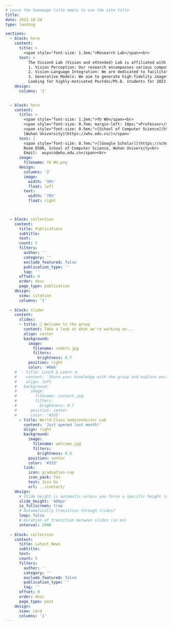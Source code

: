 ```yaml
---
# Leave the homepage title empty to use the site title
title:
date: 2022-10-24
type: landing

sections:
  - block: hero
    content:
      title: >
        <span style="font-size: 1.3em;">Research Lab</span><br>
      text: >
          The VisionX Lab (Vision and eXtended) Lab is affiliated with Wuhan University. Our research spans three key areas:<br>
          1. Vision Perception: Our research encompasses various computer vision fields, including object detection, image parsing, and human activity recognition, and other fundamental aspects of computer vision.<br>
          2. Vision-Language Integration: We are dedicated to facilitating seamless collaboration between vision and language, enhancing communication and reasoning across these modalities.<br>
          3. Generative Models: We aim to generate high-fidelity images, text, and other forms of content, fostering new possibilities in AI-driven content generation.<br>
          Looking for highly-motivated Postdoc/Ph.D. students for 2023! Feel free to drop me an email with your CV. [[招生信息]](https://zhuanlan.zhihu.com/p/581311359)<br>      
    design:
      columns: '1'

    
  - block: hero
    content:
      title: >
        <span style="font-size: 1.2em;">YU WU</span><br>
        <span style="font-size: 0.7em; margin-left: 10px;">Professor</span><br>
        <span style="font-size: 0.5em;">[School of Computer Science](https://cs.whu.edu.cn/)<br>
        [Wuhan University](https://whu.edu.cn/)</span>
      text: |
        <span style="font-size: 0.7em;">[[Google Scholar]](https://scholar.google.com.au/citations?user=23SZHUwAAAAJ&hl=en) [[GitHub]](https://github.com/Yu-Wu) [[中文主页]](https://cs.whu.edu.cn/info/1019/3355.htm)<br>
        Room D506, School of Computer Science, Wuhan University<br>
        Email:  wuyucs@whu.edu.cn</span><br>
      image:
        filename: YU WU.png
      design:
        columns: '2'
        image:
          width: '30%'
          float: left
        text:
          width: '70%'
          float: right


  
  - block: collection
    content:
      title: Publications
      subtitle:
      text:
      count: 5
      filters:
        author: ''
        category: ''
        exclude_featured: false
        publication_type: ''
        tag: ''
      offset: 0
      order: desc
      page_type: publication
    design:
      view: citation
      columns: '1'
    
  - block: slider
    content:
      slides:
      - title: 👋 Welcome to the group
        content: Take a look at what we're working on...
        align: center
        background:
          image:
            filename: coders.jpg
            filters:
              brightness: 0.7
          position: right
          color: '#666'
    #  - title: Lunch & Learn ☕️
    #    content: 'Share your knowledge with the group and explore exciting new topics together!'
    #    align: left
    #   background:
    #      image:
    #        filename: contact.jpg
    #        filters:
    #          brightness: 0.7
    #      position: center
    #      color: '#555'
      - title: World-Class Semiconductor Lab
        content: 'Just opened last month!'
        align: right
        background:
          image:
            filename: welcome.jpg
            filters:
              brightness: 0.5
          position: center
          color: '#333'
        link:
          icon: graduation-cap
          icon_pack: fas
          text: Join Us
          url: ../contact/
    design:
      # Slide height is automatic unless you force a specific height (e.g. '400px')
      slide_height: '400px'
      is_fullscreen: true
      # Automatically transition through slides?
      loop: false
      # Duration of transition between slides (in ms)
      interval: 2000
    
  - block: collection
    content:
      title: Latest News
      subtitle:
      text:
      count: 5
      filters:
        author: ''
        category: ''
        exclude_featured: false
        publication_type: ''
        tag: ''
      offset: 0
      order: desc
      page_type: post
    design:
      view: card
      columns: '1'
---
```

